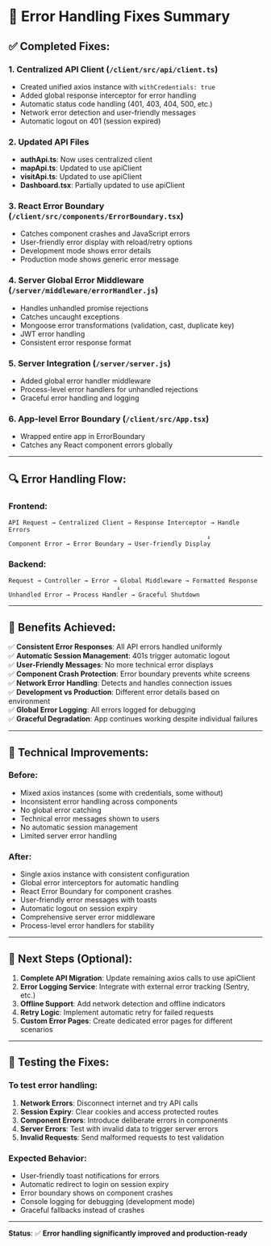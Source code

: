 # 🔧 Error Handling Fixes Summary

## ✅ **Completed Fixes:**

### 1. **Centralized API Client** (`/client/src/api/client.ts`)

- Created unified axios instance with `withCredentials: true`
- Added global response interceptor for error handling
- Automatic status code handling (401, 403, 404, 500, etc.)
- Network error detection and user-friendly messages
- Automatic logout on 401 (session expired)

### 2. **Updated API Files**

- **authApi.ts**: Now uses centralized client
- **mapApi.ts**: Updated to use apiClient
- **visitApi.ts**: Updated to use apiClient
- **Dashboard.tsx**: Partially updated to use apiClient

### 3. **React Error Boundary** (`/client/src/components/ErrorBoundary.tsx`)

- Catches component crashes and JavaScript errors
- User-friendly error display with reload/retry options
- Development mode shows error details
- Production mode shows generic error message

### 4. **Server Global Error Middleware** (`/server/middleware/errorHandler.js`)

- Handles unhandled promise rejections
- Catches uncaught exceptions
- Mongoose error transformations (validation, cast, duplicate key)
- JWT error handling
- Consistent error response format

### 5. **Server Integration** (`/server/server.js`)

- Added global error handler middleware
- Process-level error handlers for unhandled rejections
- Graceful error handling and logging

### 6. **App-level Error Boundary** (`/client/src/App.tsx`)

- Wrapped entire app in ErrorBoundary
- Catches any React component errors globally

---

## 🔍 **Error Handling Flow:**

### **Frontend:**

```
API Request → Centralized Client → Response Interceptor → Handle Errors
                                                       ↓
Component Error → Error Boundary → User-friendly Display
```

### **Backend:**

```
Request → Controller → Error → Global Middleware → Formatted Response
                              ↓
Unhandled Error → Process Handler → Graceful Shutdown
```

---

## 🎯 **Benefits Achieved:**

✅ **Consistent Error Responses**: All API errors handled uniformly  
✅ **Automatic Session Management**: 401s trigger automatic logout  
✅ **User-Friendly Messages**: No more technical error displays  
✅ **Component Crash Protection**: Error boundary prevents white screens  
✅ **Network Error Handling**: Detects and handles connection issues  
✅ **Development vs Production**: Different error details based on environment  
✅ **Global Error Logging**: All errors logged for debugging  
✅ **Graceful Degradation**: App continues working despite individual failures

---

## 🔨 **Technical Improvements:**

### **Before:**

- Mixed axios instances (some with credentials, some without)
- Inconsistent error handling across components
- No global error catching
- Technical error messages shown to users
- No automatic session management
- Limited server error handling

### **After:**

- Single axios instance with consistent configuration
- Global error interceptors for automatic handling
- React Error Boundary for component crashes
- User-friendly error messages with toasts
- Automatic logout on session expiry
- Comprehensive server error middleware
- Process-level error handlers for stability

---

## 🚀 **Next Steps (Optional):**

1. **Complete API Migration**: Update remaining axios calls to use apiClient
2. **Error Logging Service**: Integrate with external error tracking (Sentry, etc.)
3. **Offline Support**: Add network detection and offline indicators
4. **Retry Logic**: Implement automatic retry for failed requests
5. **Custom Error Pages**: Create dedicated error pages for different scenarios

---

## 🧪 **Testing the Fixes:**

### **To test error handling:**

1. **Network Errors**: Disconnect internet and try API calls
2. **Session Expiry**: Clear cookies and access protected routes
3. **Component Errors**: Introduce deliberate errors in components
4. **Server Errors**: Test with invalid data to trigger server errors
5. **Invalid Requests**: Send malformed requests to test validation

### **Expected Behavior:**

- User-friendly toast notifications for errors
- Automatic redirect to login on session expiry
- Error boundary shows on component crashes
- Console logging for debugging (development mode)
- Graceful fallbacks instead of crashes

---

**Status**: ✅ **Error handling significantly improved and production-ready**
